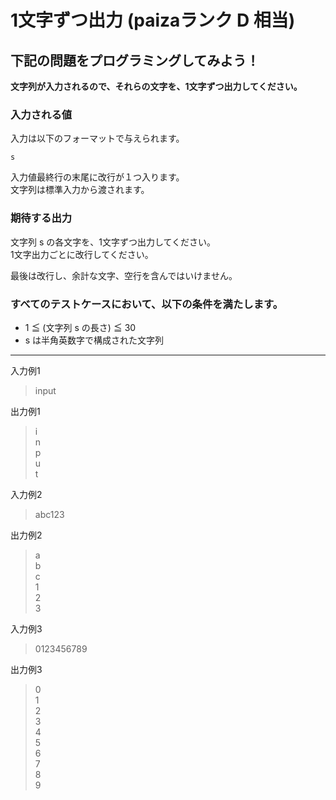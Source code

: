 # 1文字ずつ出力 (paizaランク D 相当)
## 下記の問題をプログラミングしてみよう！
**文字列が入力されるので、それらの文字を、1文字ずつ出力してください。**

### 入力される値
入力は以下のフォーマットで与えられます。
```
s
```

入力値最終行の末尾に改行が１つ入ります。  
文字列は標準入力から渡されます。

### 期待する出力
文字列 s の各文字を、1文字ずつ出力してください。  
1文字出力ごとに改行してください。

最後は改行し、余計な文字、空行を含んではいけません。

### すべてのテストケースにおいて、以下の条件を満たします。

- 1 ≦ (文字列 s の長さ) ≦ 30
- s は半角英数字で構成された文字列

---
入力例1
> input

出力例1
> i  
> n  
> p  
> u  
> t 

入力例2
> abc123

出力例2
> a  
> b  
> c  
> 1  
> 2  
> 3

入力例3
> 0123456789

出力例3
> 0   
> 1  
> 2  
> 3  
> 4  
> 5  
> 6  
> 7  
> 8  
> 9  